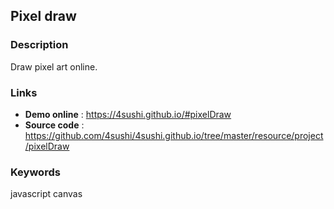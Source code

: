 ## Pixel draw

### Description

Draw pixel art online.

### Links

<ul>
  <li><b>Demo online</b> : <a class="link" target="_blank" href="https://4sushi.github.io/#pixelDraw">https://4sushi.github.io/#pixelDraw</a></li>
  <li><b>Source code</b> : <a class="link" target="_blank" href="https://github.com/4sushi/4sushi.github.io/tree/master/resource/project/pixelDraw">https://github.com/4sushi/4sushi.github.io/tree/master/resource/project/pixelDraw</a></li>
</ul>

### Keywords

<span class="keyword">javascript</span> 
<span class="keyword">canvas</span>